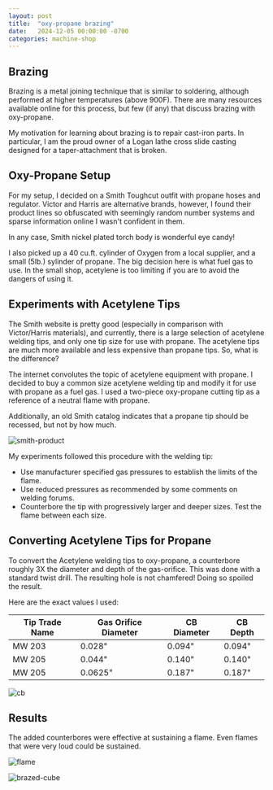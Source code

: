 ```yaml
---
layout: post
title:  "oxy-propane brazing"
date:   2024-12-05 00:00:00 -0700
categories: machine-shop
---
```


## Brazing

Brazing is a metal joining technique that is similar to soldering, although performed at higher temperatures
(above 900F). There are many resources available online for this process, but few (if any) that
discuss brazing with oxy-propane.

My motivation for learning about brazing is to repair cast-iron parts. In particular, I am the proud owner
of a Logan lathe cross slide casting designed for a taper-attachment that is broken.

## Oxy-Propane Setup

For my setup, I decided on a Smith Toughcut outfit with propane hoses and regulator.
Victor and Harris are alternative brands, however, I found their product lines so obfuscated
with seemingly random number systems and sparse information online I wasn't confident in them.

In any case, Smith nickel plated torch body is wonderful eye candy!

I also picked up a 40 cu.ft. cylinder of Oxygen from a local supplier, and a small (5lb.) sylinder of
propane. The big decision here is what fuel gas to use. In the small shop, acetylene is too limiting
if you are to avoid the dangers of using it.

## Experiments with Acetylene Tips

The Smith website is pretty good (especially in comparison with Victor/Harris materials), and currently,
there is a large selection of acetylene welding tips, and only one tip size for use with propane. The acetylene tips are much more available and less expensive than propane tips. So, what is the difference?

The internet convolutes the topic of acetylene equipment with propane. I decided to buy a common
size acetylene welding tip and modify it for use with propane as a fuel gas.
I used a two-piece oxy-propane cutting tip as a reference of a neutral flame with propane.

Additionally, an old Smith catalog indicates that a propane tip should be recessed, but not by how much.

![smith-product](/assets/2024-brazing/smith-product.png)

My experiments followed this procedure with the welding tip:

 - Use manufacturer specified gas pressures to establish the limits of the flame.
 - Use reduced pressures as recommended by some comments on welding forums.
 - Counterbore the tip with progressively larger and deeper sizes. Test the flame between each size.

## Converting Acetylene Tips for Propane

To convert the Acetylene welding tips to oxy-propane, a counterbore roughly 3X the diameter and depth
of the gas-orifice. This was done with a standard twist drill. The resulting hole is not chamfered! Doing so
spoiled the result.

Here are the exact values I used:

| Tip Trade Name | Gas Orifice Diameter | CB Diameter | CB Depth | 
| -------------- | ------------- | ---- | -------- |
| MW 203 | 0.028" | 0.094" | 0.094" |
| MW 205 | 0.044" | 0.140" | 0.140" |
| MW 205 | 0.0625" | 0.187" | 0.187" |


![cb](/assets/2024-brazing/cb.jpg)

## Results

The added counterbores were effective at sustaining a flame. Even flames that
were very loud could be sustained.


![flame](/assets/2024-brazing/flame.jpg)

![brazed-cube](/assets/2024-brazing/brazed-cube.jpg)
